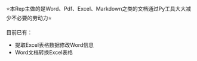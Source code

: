 ⭐本Rep主做的是Word、Pdf、Excel、Markdown之类的文档通过Py工具大大减少不必要的劳动力⭐


目前已有：

- 提取Excel表格数据修改Word信息
- Word文档转换Excel表格
